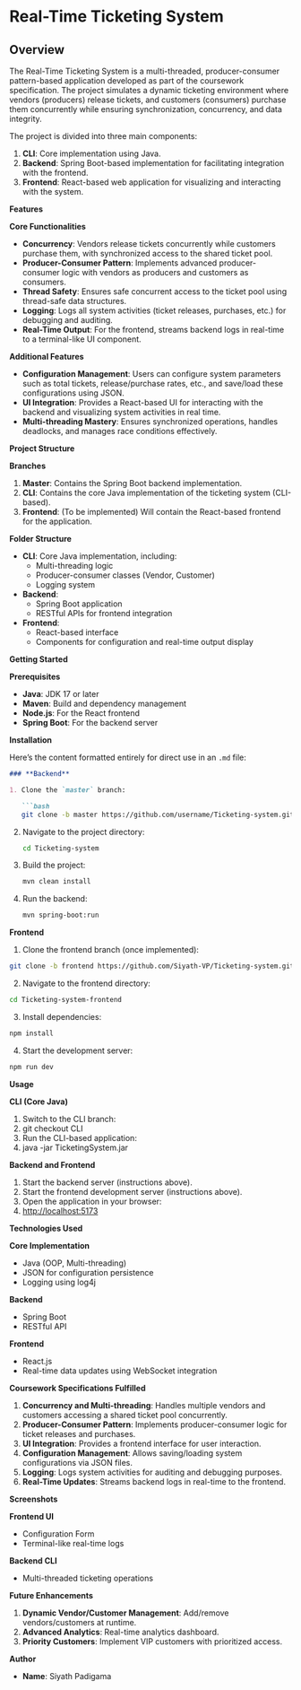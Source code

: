 

# **Real-Time Ticketing System**

## **Overview**

The Real-Time Ticketing System is a multi-threaded, producer-consumer pattern-based application developed as part of the coursework specification. The project simulates a dynamic ticketing environment where vendors (producers) release tickets, and customers (consumers) purchase them concurrently while ensuring synchronization, concurrency, and data integrity.

The project is divided into three main components:

1. **CLI**: Core implementation using Java.
2. **Backend**: Spring Boot-based implementation for facilitating integration with the frontend.
3. **Frontend**: React-based web application for visualizing and interacting with the system.

**Features**

**Core Functionalities**

- **Concurrency**: Vendors release tickets concurrently while customers purchase them, with synchronized access to the shared ticket pool.
- **Producer-Consumer Pattern**: Implements advanced producer-consumer logic with vendors as producers and customers as consumers.
- **Thread Safety**: Ensures safe concurrent access to the ticket pool using thread-safe data structures.
- **Logging**: Logs all system activities (ticket releases, purchases, etc.) for debugging and auditing.
- **Real-Time Output**: For the frontend, streams backend logs in real-time to a terminal-like UI component.

**Additional Features**

- **Configuration Management**: Users can configure system parameters such as total tickets, release/purchase rates, etc., and save/load these configurations using JSON.
- **UI Integration**: Provides a React-based UI for interacting with the backend and visualizing system activities in real time.
- **Multi-threading Mastery**: Ensures synchronized operations, handles deadlocks, and manages race conditions effectively.

**Project Structure**

**Branches**

1. **Master**: Contains the Spring Boot backend implementation.
2. **CLI**: Contains the core Java implementation of the ticketing system (CLI-based).
3. **Frontend**: (To be implemented) Will contain the React-based frontend for the application.

**Folder Structure**

- **CLI**: Core Java implementation, including:
    - Multi-threading logic
    - Producer-consumer classes (Vendor, Customer)
    - Logging system
- **Backend**:
    - Spring Boot application
    - RESTful APIs for frontend integration
- **Frontend**:
    - React-based interface
    - Components for configuration and real-time output display

**Getting Started**

**Prerequisites**

- **Java**: JDK 17 or later
- **Maven**: Build and dependency management
- **Node.js**: For the React frontend
- **Spring Boot**: For the backend server

**Installation**

Here’s the content formatted entirely for direct use in an `.md` file:

```markdown
### **Backend**

1. Clone the `master` branch:

   ```bash
   git clone -b master https://github.com/username/Ticketing-system.git
   ```

2. Navigate to the project directory:

   ```bash
   cd Ticketing-system
   ```

3. Build the project:

   ```bash
   mvn clean install
   ```

4. Run the backend:

   ```bash
   mvn spring-boot:run
   ```


**Frontend**

1. Clone the frontend branch (once implemented):
```bash
git clone -b frontend https://github.com/Siyath-VP/Ticketing-system.git
```
2. Navigate to the frontend directory:
```bash
cd Ticketing-system-frontend
```
3. Install dependencies:
```bash
npm install
```
4. Start the development server:
```bash
npm run dev
```

**Usage**

**CLI (Core Java)**

1. Switch to the CLI branch:
2. git checkout CLI
3. Run the CLI-based application:
4. java -jar TicketingSystem.jar

**Backend and Frontend**

1. Start the backend server (instructions above).
2. Start the frontend development server (instructions above).
3. Open the application in your browser:
4. <http://localhost:5173>

**Technologies Used**

**Core Implementation**

- Java (OOP, Multi-threading)
- JSON for configuration persistence
- Logging using log4j

**Backend**

- Spring Boot
- RESTful API

**Frontend**

- React.js
- Real-time data updates using WebSocket integration

**Coursework Specifications Fulfilled**

1. **Concurrency and Multi-threading**: Handles multiple vendors and customers accessing a shared ticket pool concurrently.
2. **Producer-Consumer Pattern**: Implements producer-consumer logic for ticket releases and purchases.
3. **UI Integration**: Provides a frontend interface for user interaction.
4. **Configuration Management**: Allows saving/loading system configurations via JSON files.
5. **Logging**: Logs system activities for auditing and debugging purposes.
6. **Real-Time Updates**: Streams backend logs in real-time to the frontend.

**Screenshots**

**Frontend UI**

- Configuration Form
- Terminal-like real-time logs

**Backend CLI**

- Multi-threaded ticketing operations

**Future Enhancements**

1. **Dynamic Vendor/Customer Management**: Add/remove vendors/customers at runtime.
2. **Advanced Analytics**: Real-time analytics dashboard.
3. **Priority Customers**: Implement VIP customers with prioritized access.

**Author**

- **Name**: Siyath Padigama
